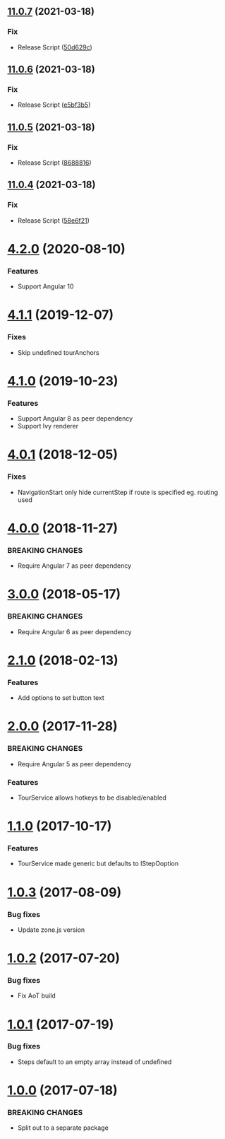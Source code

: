 ## [11.0.7](https://github.com/ngx-tour/ngx-tour-core/compare/v11.0.6...v11.0.7) (2021-03-18)

### Fix

-   Release Script ([50d629c](https://github.com/ngx-tour/ngx-tour-core/commit/50d629cb8cd94a59ec6074597a0fa0ea3671f7ef))

## [11.0.6](https://github.com/ngx-tour/ngx-tour-core/compare/v11.0.5...v11.0.6) (2021-03-18)

### Fix

-   Release Script ([e5bf3b5](https://github.com/ngx-tour/ngx-tour-core/commit/e5bf3b5c9c642939998b5b849342c4095e75b5d1))

## [11.0.5](https://github.com/ngx-tour/ngx-tour-core/compare/v11.0.4...v11.0.5) (2021-03-18)

### Fix

-   Release Script ([8688816](https://github.com/ngx-tour/ngx-tour-core/commit/86888168b33c2277dbd6f96bc759f2e94251b860))

## [11.0.4](https://github.com/ngx-tour/ngx-tour-core/compare/v11.0.3...v11.0.4) (2021-03-18)

### Fix

-   Release Script ([58e6f21](https://github.com/ngx-tour/ngx-tour-core/commit/58e6f2150d13b77ce47f2889998cbf829c75c809))

<a name="4.2.0"></a>

# [4.2.0](https://github.com/isaacplmann/ngx-tour) (2020-08-10)

### Features

-   Support Angular 10

<a name="4.1.1"></a>

# [4.1.1](https://github.com/isaacplmann/ngx-tour) (2019-12-07)

### Fixes

-   Skip undefined tourAnchors

<a name="4.1.0"></a>

# [4.1.0](https://github.com/isaacplmann/ngx-tour) (2019-10-23)

### Features

-   Support Angular 8 as peer dependency
-   Support Ivy renderer

<a name="4.0.1"></a>

# [4.0.1](https://github.com/isaacplmann/ngx-tour) (2018-12-05)

### Fixes

-   NavigationStart only hide currentStep if route is specified eg. routing used

<a name="4.0.0"></a>

# [4.0.0](https://github.com/isaacplmann/ngx-tour) (2018-11-27)

### BREAKING CHANGES

-   Require Angular 7 as peer dependency

<a name="3.0.0"></a>

# [3.0.0](https://github.com/isaacplmann/ngx-tour) (2018-05-17)

### BREAKING CHANGES

-   Require Angular 6 as peer dependency

<a name="2.1.0"></a>

# [2.1.0](https://github.com/isaacplmann/ngx-tour) (2018-02-13)

### Features

-   Add options to set button text

<a name="2.0.0"></a>

# [2.0.0](https://github.com/isaacplmann/ngx-tour) (2017-11-28)

### BREAKING CHANGES

-   Require Angular 5 as peer dependency

### Features

-   TourService allows hotkeys to be disabled/enabled

<a name="1.1.0"></a>

# [1.1.0](https://github.com/isaacplmann/ngx-tour) (2017-10-17)

### Features

-   TourService made generic but defaults to IStepOoption

<a name="1.0.3"></a>

# [1.0.3](https://github.com/isaacplmann/ngx-tour) (2017-08-09)

### Bug fixes

-   Update zone.js version

<a name="1.0.2"></a>

# [1.0.2](https://github.com/isaacplmann/ngx-tour) (2017-07-20)

### Bug fixes

-   Fix AoT build

<a name="1.0.1"></a>

# [1.0.1](https://github.com/isaacplmann/ngx-tour) (2017-07-19)

### Bug fixes

-   Steps default to an empty array instead of undefined

<a name="1.0.0"></a>

# [1.0.0](https://github.com/isaacplmann/ngx-tour) (2017-07-18)

### BREAKING CHANGES

-   Split out to a separate package
